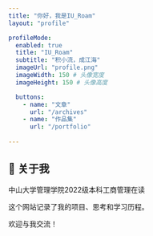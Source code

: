 ```yaml
---
title: "你好，我是IU_Roam"
layout: "profile" 

profileMode:
  enabled: true
  title: "IU_Roam"
  subtitle: "积小流，成江海"
  imageUrl: "profile.png" 
  imageWidth: 150 # 头像宽度
  imageHeight: 150 # 头像高度

  buttons:
    - name: "文章"
      url: "/archives"
    - name: "作品集"
      url: "/portfolio"
    
---
```


## 👋 关于我

中山大学管理学院2022级本科工商管理在读

这个网站记录了我的项目、思考和学习历程。

欢迎与我交流！